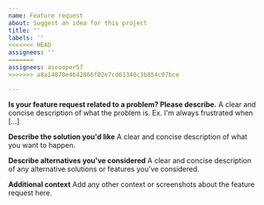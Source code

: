 ```yaml
---
name: Feature request
about: Suggest an idea for this project
title: ''
labels: ''
<<<<<<< HEAD
assignees: ''
=======
assignees: ascooper57
>>>>>>> a8a14870e4642866f82e7cd63340c3b854c07bce

---
```


**Is your feature request related to a problem? Please describe.**
A clear and concise description of what the problem is. Ex. I'm always frustrated when [...]

**Describe the solution you'd like**
A clear and concise description of what you want to happen.

**Describe alternatives you've considered**
A clear and concise description of any alternative solutions or features you've considered.

**Additional context**
Add any other context or screenshots about the feature request here.
